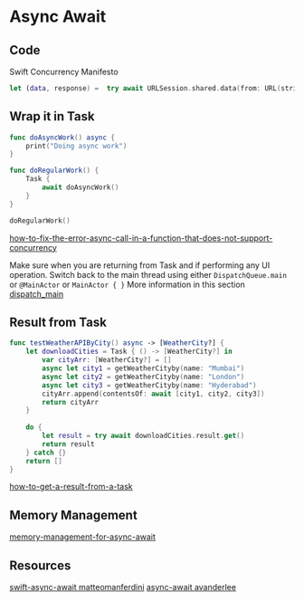 # Async Await

## Code

Swift Concurrency Manifesto

```swift
let (data, response) =  try await URLSession.shared.data(from: URL(string: "website.com")!)
```

## Wrap it in Task

```swift
func doAsyncWork() async {
    print("Doing async work")
}

func doRegularWork() {
    Task {
        await doAsyncWork()
    }
}

doRegularWork()
```

[how-to-fix-the-error-async-call-in-a-function-that-does-not-support-concurrency](https://www.hackingwithswift.com/quick-start/concurrency/how-to-fix-the-error-async-call-in-a-function-that-does-not-support-concurrency)


Make sure when you are returning from Task and if performing any UI operation. Switch back to the main thread using either `DispatchQueue.main` or `@MainActor` or `MainActor { }`
More information in this section [dispatch_main](/ios/concurrency/dispatch_main#MainActor)  

## Result from Task

```swift
func testWeatherAPIByCity() async -> [WeatherCity?] {
    let downloadCities = Task { () -> [WeatherCity?] in
        var cityArr: [WeatherCity?] = []
        async let city1 = getWeatherCityby(name: "Mumbai")
        async let city2 = getWeatherCityby(name: "London")
        async let city3 = getWeatherCityby(name: "Hyderabad")
        cityArr.append(contentsOf: await [city1, city2, city3])
        return cityArr
    }
    
    do {
        let result = try await downloadCities.result.get()
        return result
    } catch {}
    return []
}
```

[how-to-get-a-result-from-a-task](https://www.hackingwithswift.com/quick-start/concurrency/how-to-get-a-result-from-a-task)

## Memory Management

[memory-management-for-async-await](https://tanaschita.com/20221003-memory-management-for-async-await/)

## Resources

[swift-async-await matteomanferdini](https://matteomanferdini.com/swift-async-await/)
[async-await avanderlee](https://www.avanderlee.com/swift/async-await)